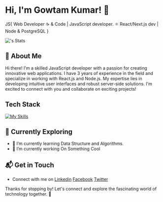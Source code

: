 # Hi, I'm Gowtam Kumar! 👋

JS{
Web Developer
☕️ & Code | JavaScript developer.
⚛️ React/Next.js dev | Node & PostgreSQL
}

<!-- class JS {
  constructor(designation, passion, skills) {
  this.des = designation;
  this.passion = passion;
  this.skill = skills;
  }
}

const result = new JS(
"Web Developer",
"☕️ & Code | JavaScript developer",
"⚛️ React/Next.js dev | Node & PostgreSQL"
); -->

<!-- I am a passionate M.Tech CS student at IIT Kharagpur, driven by a curiosity for technology and a love for writing. My journey involves delving into the world of computer science, exploring new ideas, and sharing my insights with the community. -->

![<username>'s Stats](https://github-readme-stats.vercel.app/api?username=gowtamkumar&theme=vue-dark&show_icons=true&hide_border=true&count_private=true)

## 🚀 About Me

Hi there! I'm a skilled JavaScript developer with a passion for creating innovative web applications. I have 3 years of experience in the field and specialize in working with React.js and Node.js. My expertise lies in developing intuitive user interfaces and robust server-side solutions. I'm excited to connect with you and collaborate on exciting projects!

<!--

## My Articles

- [JavaScript Engine and Runtime Explained](https://www.freecodecamp.org/news/javascript-engine-and-runtime-explained/)

-->

## Tech Stack

[![My Skills](https://skillicons.dev/icons?i=html,css,js,ts,react,nextjs,redux,nodejs,expressjs,nestjs,postgresql,mysql,mongodb,wordpress)](https://gowtamkumar.vercel.app/)

## 🌱 Currently Exploring

- 🔭 I’m currently learning Data Structure and Algorithms.
- 🌱 I’m currently working On Something Cool

<!-- ## 🏆 Achievements

- 🌟 Completed Hacktoberfest 2023 - Contributed to open source projects and celebrated the spirit of collaboration. -->

## 📬 Get in Touch

- Connect with me on [Linkedin](https://linkedin.com/in/gowtamkumar) [Facebook](https://www.facebook.com/Gowtamkumar17) [Twitter](https://twitter.com/GowtamKumar16)

Thanks for stopping by! Let's connect and explore the fascinating world of technology together. 🚀

<!--

Here are some ideas to get you started:

- 🔭 I’m currently working on ...
- 🌱 I’m currently learning ...
- 👯 I’m looking to collaborate on ...
- 🤔 I’m looking for help with ...
- 💬 Ask me about ...
- 📫 How to reach me: ...
- 😄 Pronouns: ...
- ⚡ Fun fact: ...
-->
